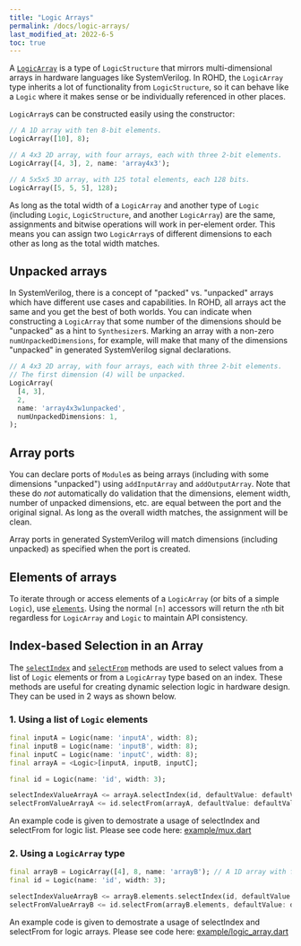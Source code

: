 ```yaml
---
title: "Logic Arrays"
permalink: /docs/logic-arrays/
last_modified_at: 2022-6-5
toc: true
---
```


A [`LogicArray`](https://intel.github.io/rohd/rohd/LogicArray-class.html) is a type of `LogicStructure` that mirrors multi-dimensional arrays in hardware languages like SystemVerilog.  In ROHD, the `LogicArray` type inherits a lot of functionality from `LogicStructure`, so it can behave like a `Logic` where it makes sense or be individually referenced in other places.

`LogicArray`s can be constructed easily using the constructor:

```dart
// A 1D array with ten 8-bit elements.
LogicArray([10], 8);

// A 4x3 2D array, with four arrays, each with three 2-bit elements.
LogicArray([4, 3], 2, name: 'array4x3');

// A 5x5x5 3D array, with 125 total elements, each 128 bits.
LogicArray([5, 5, 5], 128);
```

As long as the total width of a `LogicArray` and another type of `Logic` (including `Logic`, `LogicStructure`, and another `LogicArray`) are the same, assignments and bitwise operations will work in per-element order.  This means you can assign two `LogicArray`s of different dimensions to each other as long as the total width matches.

## Unpacked arrays

In SystemVerilog, there is a concept of "packed" vs. "unpacked" arrays which have different use cases and capabilities. In ROHD, all arrays act the same and you get the best of both worlds.  You can indicate when constructing a `LogicArray` that some number of the dimensions should be "unpacked" as a hint to `Synthesizer`s. Marking an array with a non-zero `numUnpackedDimensions`, for example, will make that many of the dimensions "unpacked" in generated SystemVerilog signal declarations.

```dart
// A 4x3 2D array, with four arrays, each with three 2-bit elements.
// The first dimension (4) will be unpacked.
LogicArray(
  [4, 3],
  2,
  name: 'array4x3w1unpacked',
  numUnpackedDimensions: 1,
);
```

## Array ports

You can declare ports of `Module`s as being arrays (including with some dimensions "unpacked") using `addInputArray` and `addOutputArray`. Note that these do _not_ automatically do validation that the dimensions, element width, number of unpacked dimensions, etc. are equal between the port and the original signal. As long as the overall width matches, the assignment will be clean.

Array ports in generated SystemVerilog will match dimensions (including unpacked) as specified when the port is created.

## Elements of arrays

To iterate through or access elements of a `LogicArray` (or bits of a simple `Logic`), use [`elements`](https://intel.github.io/rohd/rohd/Logic/elements.html).  Using the normal `[n]` accessors will return the `n`th bit regardless for `LogicArray` and `Logic` to maintain API consistency.

## Index-based Selection in an Array

The [`selectIndex`](https://intel.github.io/rohd/rohd/IndexedLogic/selectIndex.html) and [`selectFrom`](https://intel.github.io/rohd/rohd/Logic/selectFrom.html) methods are used to select values from a list of `Logic` elements or from a `LogicArray` type based on an index. These methods are useful for creating dynamic selection logic in hardware design. They can be used in 2 ways as shown below. 

### 1. Using a list of `Logic` elements

```dart
final inputA = Logic(name: 'inputA', width: 8);
final inputB = Logic(name: 'inputB', width: 8);
final inputC = Logic(name: 'inputC', width: 8);
final arrayA = <Logic>[inputA, inputB, inputC];

final id = Logic(name: 'id', width: 3);

selectIndexValueArrayA <= arrayA.selectIndex(id, defaultValue: defaultValue);
selectFromValueArrayA <= id.selectFrom(arrayA, defaultValue: defaultValue);
```
An example code is given to demostrate a usage of selectIndex and selectFrom for logic list.
Please see code here: [example/mux.dart](../../../example/mux.dart)

### 2. Using a `LogicArray` type

```dart
final arrayB = LogicArray([4], 8, name: 'arrayB'); // A 1D array with four 8-bit element
final id = Logic(name: 'id', width: 3);

selectIndexValueArrayB <= arrayB.elements.selectIndex(id, defaultValue: defaultValue);
selectFromValueArrayB <= id.selectFrom(arrayB.elements, defaultValue: defaultValue);
```
An example code is given to demostrate a usage of selectIndex and selectFrom for logic arrays.
Please see code here: [example/logic_array.dart](../../../example/logic_array.dart)
